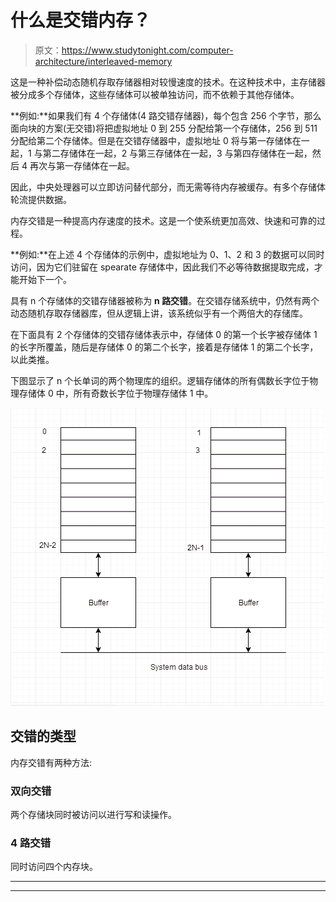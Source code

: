 # 什么是交错内存？

> 原文：<https://www.studytonight.com/computer-architecture/interleaved-memory>

这是一种补偿动态随机存取存储器相对较慢速度的技术。在这种技术中，主存储器被分成多个存储体，这些存储体可以被单独访问，而不依赖于其他存储体。

**例如:**如果我们有 4 个存储体(4 路交错存储器)，每个包含 256 个字节，那么面向块的方案(无交错)将把虚拟地址 0 到 255 分配给第一个存储体，256 到 511 分配给第二个存储体。但是在交错存储器中，虚拟地址 0 将与第一存储体在一起，1 与第二存储体在一起，2 与第三存储体在一起，3 与第四存储体在一起，然后 4 再次与第一存储体在一起。

因此，中央处理器可以立即访问替代部分，而无需等待内存被缓存。有多个存储体轮流提供数据。

内存交错是一种提高内存速度的技术。这是一个使系统更加高效、快速和可靠的过程。

**例如:**在上述 4 个存储体的示例中，虚拟地址为 0、1、2 和 3 的数据可以同时访问，因为它们驻留在 spearate 存储体中，因此我们不必等待数据提取完成，才能开始下一个。

具有 n 个存储体的交错存储器被称为 **n 路交错**。在交错存储系统中，仍然有两个动态随机存取存储器库，但从逻辑上讲，该系统似乎有一个两倍大的存储库。

在下面具有 2 个存储体的交错存储体表示中，存储体 0 的第一个长字被存储体 1 的长字所覆盖，随后是存储体 0 的第二个长字，接着是存储体 1 的第二个长字，以此类推。

下图显示了 n 个长单词的两个物理库的组织。逻辑存储体的所有偶数长字位于物理存储体 0 中，所有奇数长字位于物理存储体 1 中。

![Interleaved Memory](img/ae0877af21efa4a4405843f5abd4f2ea.png)

## 交错的类型

内存交错有两种方法:

### 双向交错

两个存储块同时被访问以进行写和读操作。

### 4 路交错

同时访问四个内存块。

* * *

* * *